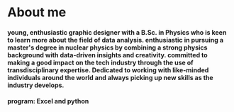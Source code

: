 # About me
#### young, enthusiastic graphic designer with a B.Sc. in Physics who is keen to learn more about the field of data analysis. enthusiastic in pursuing a master's degree in nuclear physics by combining a strong physics background with data-driven insights and creativity. committed to making a good impact on the tech industry through the use of transdisciplinary expertise. Dedicated to working with like-minded individuals around the world and always picking up new skills as the industry develops.
#### program: Excel and python
